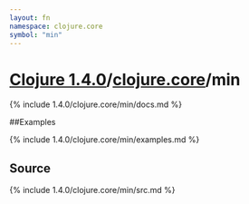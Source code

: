 ```yaml
---
layout: fn
namespace: clojure.core
symbol: "min"
---
```


# [Clojure 1.4.0](../../)/[clojure.core](../)/min

{% include 1.4.0/clojure.core/min/docs.md %}

##Examples

{% include 1.4.0/clojure.core/min/examples.md %}
## Source
{% include 1.4.0/clojure.core/min/src.md %}

